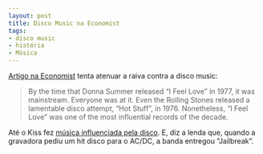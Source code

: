 ```yaml
---
layout: post
title: Disco Music na Economist
tags:
- disco music
- história
- Música
---
```


[Artigo na Economist](http://www.economist.com/blogs/prospero/2012/05/donna-summer-and-robin-gibb?fsrc=gn_ep) tenta atenuar a raiva contra a disco music:

> By the time that Donna Summer released “I Feel Love” in 1977, it was mainstream. Everyone was at it. Even the Rolling Stones released a lamentable disco attempt, “Hot Stuff”, in 1976. Nonetheless, “I Feel Love” was one of the most influential records of the decade. 

Até o Kiss fez [música influenciada pela disco](www.youtube.com/watch?v=kNGNLo8K6Fk). E, diz a lenda que, quando a gravadora pediu um hit disco para o AC/DC, a banda entregou "Jailbreak".
